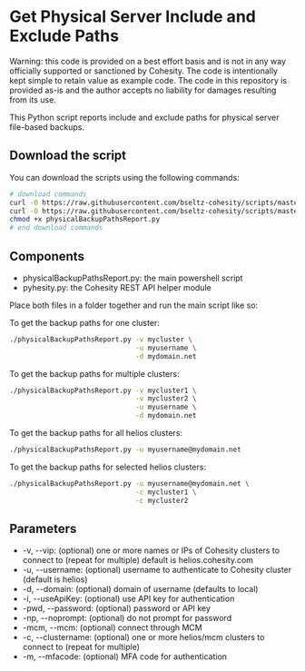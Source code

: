 # Get Physical Server Include and Exclude Paths

Warning: this code is provided on a best effort basis and is not in any way officially supported or sanctioned by Cohesity. The code is intentionally kept simple to retain value as example code. The code in this repository is provided as-is and the author accepts no liability for damages resulting from its use.

This Python script reports include and exclude paths for physical server file-based backups.

## Download the script

You can download the scripts using the following commands:

```bash
# download commands
curl -O https://raw.githubusercontent.com/bseltz-cohesity/scripts/master/reports/python/physicalBackupPathsReport/physicalBackupPathsReport.py
curl -O https://raw.githubusercontent.com/bseltz-cohesity/scripts/master/python/pyhesity.py
chmod +x physicalBackupPathsReport.py
# end download commands
```

## Components

* physicalBackupPathsReport.py: the main powershell script
* pyhesity.py: the Cohesity REST API helper module

Place both files in a folder together and run the main script like so:

To get the backup paths for one cluster:

```bash
./physicalBackupPathsReport.py -v mycluster \
                               -u myusername \
                               -d mydomain.net
```

To get the backup paths for multiple clusters:

```bash
./physicalBackupPathsReport.py -v mycluster1 \
                               -v mycluster2 \
                               -u myusername \
                               -d mydomain.net
```

To get the backup paths for all helios clusters:

```bash
./physicalBackupPathsReport.py -u myusername@mydomain.net
```

To get the backup paths for selected helios clusters:

```bash
./physicalBackupPathsReport.py -u myusername@mydomain.net \
                               -c mycluster1 \
                               -c mycluster2
```

## Parameters

* -v, --vip: (optional) one or more names or IPs of Cohesity clusters to connect to (repeat for multiple) default is helios.cohesity.com
* -u, --username: (optional) username to authenticate to Cohesity cluster (default is helios)
* -d, --domain: (optional) domain of username (defaults to local)
* -i, --useApiKey: (optional) use API key for authentication
* -pwd, --password: (optional) password or API key
* -np, --noprompt: (optional) do not prompt for password
* -mcm, --mcm: (optional) connect through MCM
* -c, --clustername: (optional) one or more helios/mcm clusters to connect to (repeat for multiple)
* -m, --mfacode: (optional) MFA code for authentication
